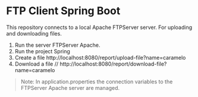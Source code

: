 # FTP Client Spring Boot

This repository connects to a local Apache FTPServer server. For uploading and downloading files.  

1. Run the server FTPServer Apache.  
2. Run the project Spring  
3. Create a file http://localhost:8080/report/upload-file?name=caramelo  
4. Download a file // http://localhost:8080/report/download-file?name=caramelo  

> Note: In application.properties the connection variables to the FTPServer Apache server are managed.